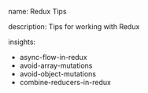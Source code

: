 name: Redux Tips

description: Tips for working with Redux

insights:

- async-flow-in-redux
- avoid-array-mutations
- avoid-object-mutations
- combine-reducers-in-redux
